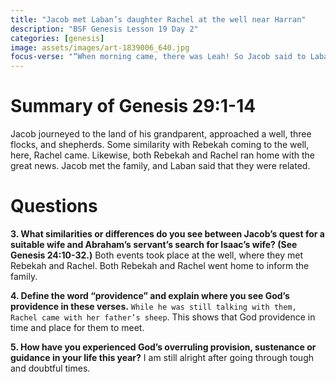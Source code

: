 ```yaml
---
title: "Jacob met Laban’s daughter Rachel at the well near Harran"
description: "BSF Genesis Lesson 19 Day 2"
categories: [genesis]
image: assets/images/art-1839006_640.jpg
focus-verse: "“When morning came, there was Leah! So Jacob said to Laban, ‘What is this you have done to me? I served you for Rachel, didn’t I? Why have you deceived me?’ ” – Genesis 29:25"
---
```


# Summary of Genesis 29:1-14

Jacob journeyed to the land of his grandparent, approached a well, three flocks, and shepherds. Some similarity with Rebekah coming to the well, here, Rachel came. Likewise, both Rebekah and Rachel ran home with the great news. Jacob met the family, and Laban said that they were related. 

# Questions

**3. What similarities or differences do you see between Jacob’s quest for a suitable wife and Abraham’s servant’s search for Isaac’s wife? (See Genesis 24:10-32.)** Both events took place at the well, where they met Rebekah and Rachel. Both Rebekah and Rachel went home to inform the family.

**4. Define the word “providence” and explain where you see God’s providence in these verses.** `While he was still talking with them, Rachel came with her father’s sheep`. This shows that God providence in time and place for them to meet.

**5. How have you experienced God’s overruling provision, sustenance or guidance in your life this year?** I am still alright after going through tough and doubtful times.

